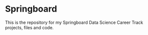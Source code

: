 # Springboard

This is the repository for my Springboard Data Science Career Track projects, files and code.
